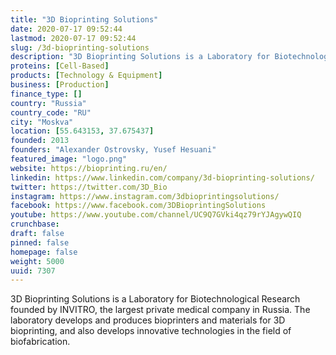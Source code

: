 ```yaml
---
title: "3D Bioprinting Solutions"
date: 2020-07-17 09:52:44
lastmod: 2020-07-17 09:52:44
slug: /3d-bioprinting-solutions
description: "3D Bioprinting Solutions is a Laboratory for Biotechnological Research founded by INVITRO, the largest private medical company in Russia. The laboratory develops and produces bioprinters and materials for 3D bioprinting, and also develops innovative technologies in the field of biofabrication."
proteins: [Cell-Based]
products: [Technology & Equipment]
business: [Production]
finance_type: []
country: "Russia"
country_code: "RU"
city: "Moskva"
location: [55.643153, 37.675437]
founded: 2013
founders: "Alexander Ostrovsky, Yusef Hesuani"
featured_image: "logo.png"
website: https://bioprinting.ru/en/
linkedin: https://www.linkedin.com/company/3d-bioprinting-solutions/
twitter: https://twitter.com/3D_Bio
instagram: https://www.instagram.com/3dbioprintingsolutions/
facebook: https://www.facebook.com/3DBioprintingSolutions
youtube: https://www.youtube.com/channel/UC9Q7GVki4qz79rYJAgywQIQ
crunchbase: 
draft: false
pinned: false
homepage: false
weight: 5000
uuid: 7307
---
```

3D Bioprinting Solutions is a Laboratory for Biotechnological Research founded by INVITRO, the largest private medical company in Russia. The laboratory develops and produces bioprinters and materials for 3D bioprinting, and also develops innovative technologies in the field of biofabrication.
